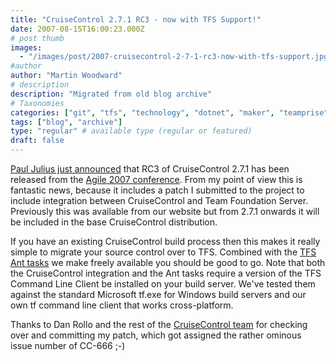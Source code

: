 ```yaml
---
title: "CruiseControl 2.7.1 RC3 - now with TFS Support!"
date: 2007-08-15T16:00:23.000Z
# post thumb
images:
  - "/images/post/2007-cruisecontrol-2-7-1-rc3-now-with-tfs-support.jpg"
#author
author: "Martin Woodward"
# description
description: "Migrated from old blog archive"
# Taxonomies
categories: ["git", "tfs", "technology", "dotnet", "maker", "teamprise", "web"]
tags: ["blog", "archive"]
type: "regular" # available type (regular or featured)
draft: false
---
```

[Paul Julius just announced](http://www.pauljulius.com/blog/?p=6) that RC3 of CruiseControl 2.7.1 has been released from the [Agile 2007 conference](http://www.agile2007.org).  From my point of view this is fantastic news, because it includes a patch I submitted to the project to include integration between CruiseControl and Team Foundation Server.  Previously this was available from our website but from 2.7.1 onwards it will be included in the base CruiseControl distribution. 

If you have an existing CruiseControl build process then this makes it really simple to migrate your source control over to TFS.  Combined with the [TFS Ant tasks](http://www.teamprise.com/download/download-ant.html) we make freely available you should be good to go. Note that both the CruiseControl integration and the Ant tasks require a version of the TFS Command Line Client be installed on your build server.  We've tested them against the standard Microsoft tf.exe for Windows build servers and our own tf command line client that works cross-platform. 

Thanks to Dan Rollo and the rest of the [CruiseControl team](http://cruisecontrol.sourceforge.net/developers.html) for checking over and committing my patch, which got assigned the rather ominous issue number of CC-666 ;-)